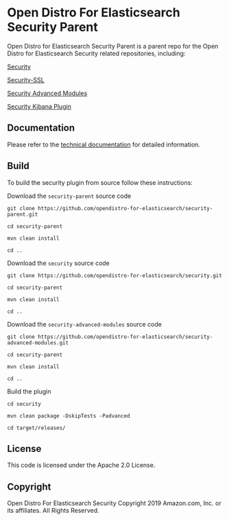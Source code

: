 # Open Distro For Elasticsearch Security Parent

Open Distro for Elasticsearch Security Parent is a parent repo for the Open Distro for Elasticsearch Security related repositories, including:

[Security]( https://github.com/opendistro-for-elasticsearch/security)

[Security-SSL]( https://github.com/opendistro-for-elasticsearch/security-ssl)

[Security Advanced Modules]( https://github.com/opendistro-for-elasticsearch/security-advanced-modules)

[Security Kibana Plugin]( https://github.com/opendistro-for-elasticsearch/security-kibana-plugin)

## Documentation
Please refer to the [technical documentation](https://opendistro.github.io/for-elasticsearch-docs) for detailed information.

## Build
To build the security plugin from source follow these instructions:



Download the `security-parent` source code

`git clone https://github.com/opendistro-for-elasticsearch/security-parent.git`

`cd security-parent`

`mvn clean install`

`cd ..`

Download the `security` source code

`git clone https://github.com/opendistro-for-elasticsearch/security.git`

`cd security-parent`

`mvn clean install`

`cd ..`

Download the `security-advanced-modules` source code

`git clone https://github.com/opendistro-for-elasticsearch/security-advanced-modules.git`

`cd security-parent`

`mvn clean install`

`cd .. `

Build the plugin

`cd security`

`mvn clean package -DskipTests -Padvanced`

`cd target/releases/`


## License

This code is licensed under the Apache 2.0 License. 

## Copyright

Open Distro For Elasticsearch Security Copyright 2019 Amazon.com, Inc. or its affiliates. All Rights Reserved.


